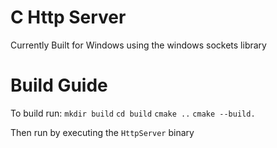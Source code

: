 # C Http Server

Currently Built for Windows using the windows sockets library


# Build Guide

To build run:
`mkdir build`
`cd build`
`cmake ..`
`cmake --build.`

Then run by executing the `HttpServer` binary